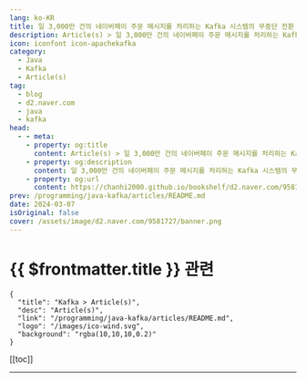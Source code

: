 ```yaml
---
lang: ko-KR
title: 일 3,000만 건의 네이버페이 주문 메시지를 처리하는 Kafka 시스템의 무중단 전환 사례
description: Article(s) > 일 3,000만 건의 네이버페이 주문 메시지를 처리하는 Kafka 시스템의 무중단 전환 사례
icon: iconfont icon-apachekafka
category: 
  - Java
  - Kafka
  - Article(s)
tag: 
  - blog
  - d2.naver.com
  - java
  - kafka
head:  
  - - meta:
    - property: og:title
      content: Article(s) > 일 3,000만 건의 네이버페이 주문 메시지를 처리하는 Kafka 시스템의 무중단 전환 사례
    - property: og:description
      content: 일 3,000만 건의 네이버페이 주문 메시지를 처리하는 Kafka 시스템의 무중단 전환 사례
    - property: og:url
      content: https://chanhi2000.github.io/bookshelf/d2.naver.com/9581727.html
prev: /programming/java-kafka/articles/README.md
date: 2024-03-07
isOriginal: false
cover: /assets/image/d2.naver.com/9581727/banner.png
---
```


# {{ $frontmatter.title }} 관련

```component VPCard
{
  "title": "Kafka > Article(s)",
  "desc": "Article(s)",
  "link": "/programming/java-kafka/articles/README.md",
  "logo": "/images/ico-wind.svg",
  "background": "rgba(10,10,10,0.2)"
}
```

[[toc]]

---

<SiteInfo
  name="일 3,000만 건의 네이버페이 주문 메시지를 처리하는 Kafka 시스템의 무중단 전환 사례 | NAVER D2"
  desc="일 3,000만 건의 네이버페이 주문 메시지를 처리하는 Kafka 시스템의 무중단 전환 사례"
  url="https://d2.naver.com/helloworld/9581727"
  logo="/assets/image/d2.naver.com/favicon.ico"
  preview="/assets/image/d2.naver.com/9581727/banner.png"/>

<!-- TODO: 작성 -->
